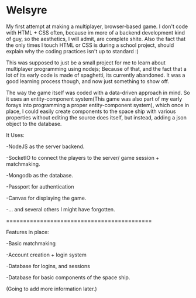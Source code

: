 # Welsyre

  My first attempt at making a multiplayer, browser-based game. I don't code with HTML + CSS often, because im more of a backend development kind of guy, so the aesthetics, I will admit, are complete shite. Also the fact that the only times I touch HTML or CSS is during a school project, should explain why the coding practices isn't up to standard :)
  
  
  This was supposed to just be a small project for me to learn about multiplayer programming using nodejs; Because of that, and the fact that a lot of its early code is made of spaghetti, its currently abandoned. It was a good learning process though, and now just something to show off.



  The way the game itself was coded with a data-driven approach in mind. So it uses an entity-component system(This game was also part of my early forays into programming a proper entity-component system), which once in place, I could easily create components to the space ship with various properties without editing the source does itself, but instead, adding a json object to the database.
  
It Uses:


-NodeJS as the server backend.

-SocketIO to connect the players to the server/ game session + matchmaking.

-Mongodb as the database.

-Passport for authentication

-Canvas for displaying the game.

-... and several others I might have forgotten.


===========================================


Features in place:

-Basic matchmaking

-Account creation + login system

-Database for logins, and sessions

-Database for basic components of the space ship.

(Going to add more information later.)
